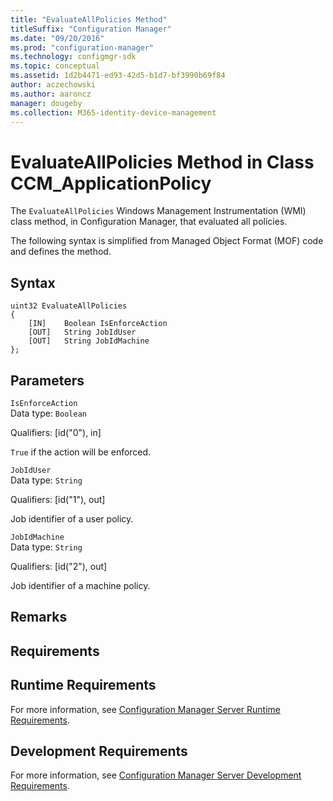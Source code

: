 ```yaml
---
title: "EvaluateAllPolicies Method"
titleSuffix: "Configuration Manager"
ms.date: "09/20/2016"
ms.prod: "configuration-manager"
ms.technology: configmgr-sdk
ms.topic: conceptual
ms.assetid: 1d2b4471-ed93-42d5-b1d7-bf3990b69f84
author: aczechowski
ms.author: aaroncz
manager: dougeby
ms.collection: M365-identity-device-management
---
```

# EvaluateAllPolicies Method in Class CCM_ApplicationPolicy
The `EvaluateAllPolicies` Windows Management Instrumentation (WMI) class method, in Configuration Manager, that evaluated all policies.   

 The following syntax is simplified from Managed Object Format (MOF) code and defines the method.  

## Syntax  

```  
uint32 EvaluateAllPolicies   
{  
    [IN]    Boolean IsEnforceAction  
    [OUT]   String JobIdUser  
    [OUT]   String JobIdMachine  
};  
```  

## Parameters  
 `IsEnforceAction`  
 Data type: `Boolean`  

 Qualifiers: [id("0"), in]  

 `True` if the action will be enforced.    

 `JobIdUser`  
 Data type: `String`  

 Qualifiers: [id("1"), out]  

 Job identifier of a user policy.    

 `JobIdMachine`  
 Data type: `String`  

 Qualifiers: [id("2"), out]  

 Job identifier of a machine policy.    

## Remarks  

## Requirements  

## Runtime Requirements  
 For more information, see [Configuration Manager Server Runtime Requirements](../../../../../develop/core/reqs/server-runtime-requirements.md).  

## Development Requirements  
 For more information, see [Configuration Manager Server Development Requirements](../../../../../develop/core/reqs/server-development-requirements.md).
